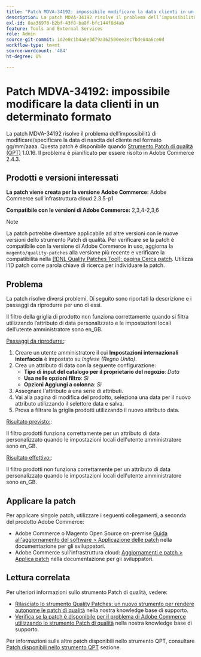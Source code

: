 ```yaml
---
title: "Patch MDVA-34192: impossibile modificare la data clienti in un determinato formato"
description: La patch MDVA-34192 risolve il problema dell’impossibilità di modificare/specificare la data di nascita del cliente nel formato gg/mm/aaaa. Questa patch è disponibile quando è installato [Quality Patches Tool (QPT)](/help/announcements/adobe-commerce-announcements/magento-quality-patches-released-new-tool-to-self-serve-quality-patches.md) 1.0.16. Il problema è pianificato per essere risolto in Adobe Commerce 2.4.3.
exl-id: 8aa36970-b2bf-43f8-ba8f-bfc144f8d4ab
feature: Tools and External Services
role: Admin
source-git-commit: 1d2e0c1b4a8e3d79a362500ee3ec7bde84a6ce0d
workflow-type: tm+mt
source-wordcount: '484'
ht-degree: 0%

---
```


# Patch MDVA-34192: impossibile modificare la data clienti in un determinato formato

La patch MDVA-34192 risolve il problema dell’impossibilità di modificare/specificare la data di nascita del cliente nel formato gg/mm/aaaa. Questa patch è disponibile quando [Strumento Patch di qualità (QPT)](/help/announcements/adobe-commerce-announcements/magento-quality-patches-released-new-tool-to-self-serve-quality-patches.md) 1.0.16. Il problema è pianificato per essere risolto in Adobe Commerce 2.4.3.

## Prodotti e versioni interessati

**La patch viene creata per la versione Adobe Commerce:** Adobe Commerce sull’infrastruttura cloud 2.3.5-p1

**Compatibile con le versioni di Adobe Commerce:** 2,3,4-2,3,6

>[!NOTE]
>
>La patch potrebbe diventare applicabile ad altre versioni con le nuove versioni dello strumento Patch di qualità. Per verificare se la patch è compatibile con la versione di Adobe Commerce in uso, aggiorna la `magento/quality-patches` alla versione più recente e verificare la compatibilità nella [[!DNL Quality Patches Tool]: pagina Cerca patch](https://devdocs.magento.com/quality-patches/tool.html#patch-grid). Utilizza l’ID patch come parola chiave di ricerca per individuare la patch.

## Problema

La patch risolve diversi problemi. Di seguito sono riportati la descrizione e i passaggi da riprodurre per uno di essi.

Il filtro della griglia di prodotto non funziona correttamente quando si filtra utilizzando l’attributo di data personalizzato e le impostazioni locali dell’utente amministratore sono en\_GB.

<u>Passaggi da riprodurre:</u>:

1. Creare un utente amministratore il cui **Impostazioni internazionali interfaccia** è impostato su *Inglese (Regno Unito)*.
1. Crea un attributo di data con la seguente configurazione:
   * **Tipo di input del catalogo per il proprietario del negozio**: *Data*
   * **Usa nelle opzioni filtro**: *Sì*
   * **Opzioni Aggiungi a colonna**: *Sì*
1. Assegnare l&#39;attributo a una serie di attributi.
1. Vai alla pagina di modifica del prodotto, seleziona una data per il nuovo attributo utilizzando il selettore data e salva.
1. Prova a filtrare la griglia prodotti utilizzando il nuovo attributo data.

<u>Risultato previsto:</u>:

Il filtro prodotti funziona correttamente per un attributo di data personalizzato quando le impostazioni locali dell&#39;utente amministratore sono en\_GB.

<u>Risultato effettivo:</u>:

Il filtro prodotti non funziona correttamente per un attributo di data personalizzato quando le impostazioni locali dell&#39;utente amministratore sono en\_GB.

## Applicare la patch

Per applicare singole patch, utilizzare i seguenti collegamenti, a seconda del prodotto Adobe Commerce:

* Adobe Commerce o Magento Open Source on-premise [Guida all&#39;aggiornamento del software > Applicazione delle patch](https://devdocs.magento.com/guides/v2.4/comp-mgr/patching/mqp.html) nella documentazione per gli sviluppatori.
* Adobe Commerce sull’infrastruttura cloud: [Aggiornamenti e patch > Applica patch](https://devdocs.magento.com/cloud/project/project-patch.html) nella documentazione per gli sviluppatori.

## Lettura correlata

Per ulteriori informazioni sullo strumento Patch di qualità, vedere:

* [Rilasciato lo strumento Quality Patches: un nuovo strumento per rendere autonome le patch di qualità](/help/announcements/adobe-commerce-announcements/magento-quality-patches-released-new-tool-to-self-serve-quality-patches.md) nella nostra knowledge base di supporto.
* [Verifica se la patch è disponibile per il problema di Adobe Commerce utilizzando lo strumento Patch di qualità](/help/support-tools/patches-available-in-qpt-tool/check-patch-for-magento-issue-with-magento-quality-patches.md) nella nostra knowledge base di supporto.

Per informazioni sulle altre patch disponibili nello strumento QPT, consultare [Patch disponibili nello strumento QPT](https://support.magento.com/hc/en-us/sections/360010506631-Patches-available-in-QPT-tool-) sezione.
